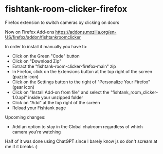 # fishtank-room-clicker-firefox
Firefox extension to switch cameras by clicking on doors

Now on Firefox Add-ons https://addons.mozilla.org/en-US/firefox/addon/fishtankroomclicker

In order to install it manually you have to:
- Click on the Green "Code" button
- Click on "Download Zip"
- Extract the "fishtank-room-clicker-firefox-main" zip
- In Firefox, click on the Extensions button at the top right of the screen (puzzle icon)
- Click on the Settings button to the right of "Personalize Your Firefox" (gear icon)
- Click on "Install Add-on from file" and select the "fishtank_room_clicker-1.0.xpi" inside your unzipped folder
- Click on "Add" at the top right of the screen
- Reload your Fishtank page
  
Upcoming changes:
- Add an option to stay in the Global chatroom regardless of which camera you're watching

Half of it was done using ChatGPT since I barely know js so don't scream at me if it breaks :)

